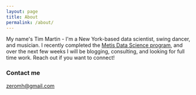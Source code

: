 ```yaml
---
layout: page
title: About
permalink: /about/
---
```


My name's Tim Martin - I'm a New York-based data scientist, swing dancer, and musician. I recently completed the [Metis Data Science program](https://www.thisismetis.com/data-science-bootcamps), and over the next few weeks I will be blogging, consulting, and looking for full time work. Reach out if you want to connect!

### Contact me

[zeromh@gmail.com](mailto:zeromh@gmail.com)
